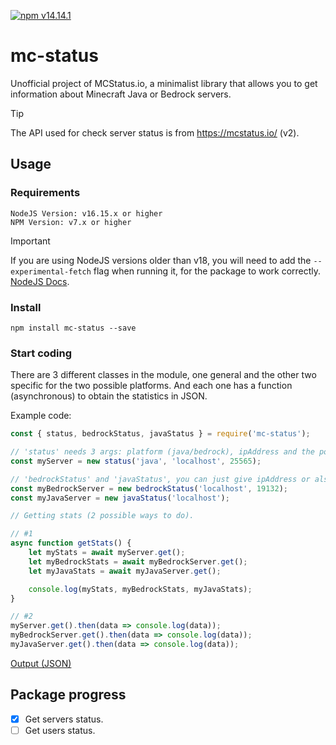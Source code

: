 [![npm v14.14.1](https://img.shields.io/badge/npm-v0.1.0-green.svg)](https://www.npmjs.com/package/@hardxploit/mc-status)

# mc-status
Unofficial project of MCStatus.io, a minimalist library that allows you to get information about Minecraft Java or Bedrock servers.

> [!TIP]
> The API used for check server status is from https://mcstatus.io/ (v2).

## Usage
### Requirements
```
NodeJS Version: v16.15.x or higher
NPM Version: v7.x or higher
```
> [!IMPORTANT]
> If you are using NodeJS versions older than v18, you will need to add the `--experimental-fetch` flag when running it, for the package to work correctly. [NodeJS Docs](https://nodejs.org/docs/latest-v18.x/api/globals.html#fetch).

### Install
```
npm install mc-status --save
```

### Start coding
There are 3 different classes in the module, one general and the other two specific for the two possible platforms. And each one has a function (asynchronous) to obtain the statistics in JSON.

Example code:
```js
const { status, bedrockStatus, javaStatus } = require('mc-status');

// 'status' needs 3 args: platform (java/bedrock), ipAddress and the port.
const myServer = new status('java', 'localhost', 25565);

// 'bedrockStatus' and 'javaStatus', you can just give ipAddress or also the port.
const myBedrockServer = new bedrockStatus('localhost', 19132);
const myJavaServer = new javaStatus('localhost');

// Getting stats (2 possible ways to do).

// #1
async function getStats() {
    let myStats = await myServer.get();
    let myBedrockStats = await myBedrockServer.get();
    let myJavaStats = await myJavaServer.get();

    console.log(myStats, myBedrockStats, myJavaStats);
}

// #2
myServer.get().then(data => console.log(data));
myBedrockServer.get().then(data => console.log(data));
myJavaServer.get().then(data => console.log(data));
```
[Output (JSON)](https://mcstatus.io/docs)

## Package progress
- [x] Get servers status.
- [ ] Get users status.
